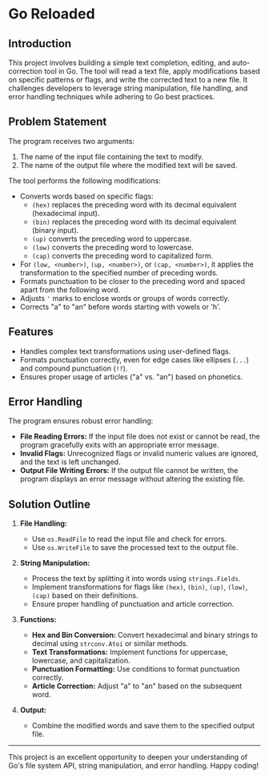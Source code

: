 # Go Reloaded

## Introduction

This project involves building a simple text completion, editing, and auto-correction tool in Go. The tool will read a text file, apply modifications based on specific patterns or flags, and write the corrected text to a new file. It challenges developers to leverage string manipulation, file handling, and error handling techniques while adhering to Go best practices.

## Problem Statement

The program receives two arguments:
1. The name of the input file containing the text to modify.
2. The name of the output file where the modified text will be saved.

The tool performs the following modifications:
- Converts words based on specific flags:
  - `(hex)` replaces the preceding word with its decimal equivalent (hexadecimal input).
  - `(bin)` replaces the preceding word with its decimal equivalent (binary input).
  - `(up)` converts the preceding word to uppercase.
  - `(low)` converts the preceding word to lowercase.
  - `(cap)` converts the preceding word to capitalized form.
- For `(low, <number>)`, `(up, <number>)`, or `(cap, <number>)`, it applies the transformation to the specified number of preceding words.
- Formats punctuation to be closer to the preceding word and spaced apart from the following word.
- Adjusts `'` marks to enclose words or groups of words correctly.
- Corrects "a" to "an" before words starting with vowels or 'h'.

## Features

- Handles complex text transformations using user-defined flags.
- Formats punctuation correctly, even for edge cases like ellipses (`...`) and compound punctuation (`!?`).
- Ensures proper usage of articles ("a" vs. "an") based on phonetics.

## Error Handling

The program ensures robust error handling:
- **File Reading Errors:** If the input file does not exist or cannot be read, the program gracefully exits with an appropriate error message.
- **Invalid Flags:** Unrecognized flags or invalid numeric values are ignored, and the text is left unchanged.
- **Output File Writing Errors:** If the output file cannot be written, the program displays an error message without altering the existing file.

## Solution Outline

1. **File Handling:**
   - Use `os.ReadFile` to read the input file and check for errors.
   - Use `os.WriteFile` to save the processed text to the output file.

2. **String Manipulation:**
   - Process the text by splitting it into words using `strings.Fields`.
   - Implement transformations for flags like `(hex)`, `(bin)`, `(up)`, `(low)`, `(cap)` based on their definitions.
   - Ensure proper handling of punctuation and article correction.

3. **Functions:**
   - **Hex and Bin Conversion:** Convert hexadecimal and binary strings to decimal using `strconv.Atoi` or similar methods.
   - **Text Transformations:** Implement functions for uppercase, lowercase, and capitalization.
   - **Punctuation Formatting:** Use conditions to format punctuation correctly.
   - **Article Correction:** Adjust "a" to "an" based on the subsequent word.

4. **Output:**
   - Combine the modified words and save them to the specified output file.

---

This project is an excellent opportunity to deepen your understanding of Go's file system API, string manipulation, and error handling. Happy coding!
